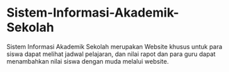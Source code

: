 # Sistem-Informasi-Akademik-Sekolah
Sistem Informasi Akademik Sekolah merupakan Website khusus untuk para siswa dapat melihat jadwal pelajaran, dan nilai rapot dan para guru dapat menambahkan nilai siswa dengan muda melalui website.

